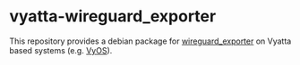 # vyatta-wireguard_exporter

This repository provides a debian package for [wireguard_exporter](https://github.com/MindFlavor/prometheus_wireguard_exporter) 
on Vyatta based systems (e.g. [VyOS](https://vyos.io/)).
